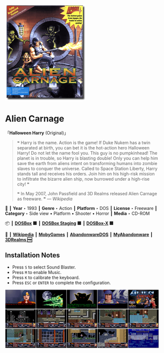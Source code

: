 ![](Thumbnail.png "application-thumbnail")

# Alien Carnage

「**Halloween Harry** (Original)」

> ❝ Harry is the name. Action is the game! If Duke Nukem has a twin separated at birth, you can bet it is the hot-action hero Halloween Harry! Do not let the name fool you. This guy is no pumpkinhead! The planet is in trouble, so Harry is blasting double! Only you can help him save the earth from aliens intent on transforming humans into zombie slaves to conquer the universe. Called to Space Station Liberty, Harry stands tall and receives his orders. Join him on his high-risk mission to infiltrate the bizarre alien ship, now burrowed under a high-rise city! ❞
>
> ❝ In May 2007, John Passfield and 3D Realms released Alien Carnage as freeware. ❞ — *Wikipedia*
>

📌 ┃ **Year** ‣ 1993 ┃ **Genre** ‣ Action ┃ **Platform** ‣ DOS ┃ **License** ‣ Freeware ┃ **Category** ‣ Side view • Platform • Shooter • Horror ┃ **Media** ‣ CD-ROM 

📦 ┃ **[DOSBox](https://www.dosbox.com/) 🟩** ┃ **[DOSBox Staging](https://dosbox-staging.github.io/) 🟩** ┃ **[DOSBox-X](https://dosbox-x.com/) 🟩** 

📎 ┃ **[Wikipedia](https://en.wikipedia.org/wiki/Alien_Carnage)** ┃ **[MobyGames](https://www.mobygames.com/game/522/alien-carnage/)** ┃ **[AbandonwareDOS](https://www.abandonwaredos.com/abandonware-game.php?abandonware=Halloween+Harry&gid=2378)** ┃ **[MyAbandonware](https://www.myabandonware.com/game/alien-carnage-1pe)** ┃ **[3DRealms 🆓](https://3drealms.com/catalog/alien-carnage_48/)** 

## Installation Notes
- Press `S` to select Sound Blaster.
- Press `M` to enable Music.
- Press `K` to calibrate the keyboard.
- Press `ESC` or `ENTER` to complete the configuration.

![](Montage.png "Alien Carnage")


